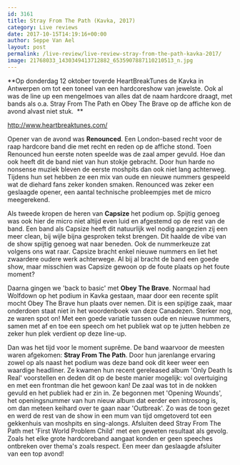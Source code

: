 ```yaml
---
id: 3161
title: Stray From The Path (Kavka, 2017)
category: Live reviews
date: 2017-10-15T14:19:16+00:00
author: Seppe Van Ael
layout: post
permalink: /live-review/live-review-stray-from-the-path-kavka-2017/
image: 21768033_1430349413712882_6535907887110210513_n.jpg
---
```

**Op donderdag 12 oktober toverde HeartBreakTunes de Kavka in Antwerpen om tot een toneel van een hardcoreshow van jewelste. Ook al was de line up een mengelmoes van alles dat de naam hardcore draagt, met bands als o.a. Stray From The Path en Obey The Brave op de affiche kon de avond alvast niet stuk.  **

http://www.heartbreaktunes.com/

Opener van de avond was **Renounced**. Een London-based recht voor de raap hardcore band die met recht en reden op de affiche stond. Toen Renounced hun eerste noten speelde was de zaal amper gevuld. Hoe dan ook heeft dit de band niet van hun stokje gebracht. Door hun harde no nonsense muziek bleven de eerste moshpits dan ook niet lang achterweg. Tijdens hun set hebben ze een mix van oude en nieuwe nummers gespeeld wat de diehard fans zeker konden smaken. Renounced was zeker een geslaagde opener, een aantal technische probleempjes met de micro meegerekend.

Als tweede kropen de heren van **Capsize** het podium op. Spijtig genoeg was ook hier de micro niet altijd even luid en afgestemd op de rest van de band. Een band als Capsize heeft dit natuurlijk wel nodig aangezien zij een meer clean, bij wijle bijna gesproken tekst brengen. Dit haalde de vibe van de show spijtig genoeg wat naar beneden. Ook de nummerkeuze zat volgens ons wat raar. Capsize bracht enkel nieuwe nummers en liet het zwaardere oudere werk achterwege. Al bij al bracht de band een goede show, maar misschien was Capsize gewoon op de foute plaats op het foute moment?

Daarna gingen we 'back to basic' met **Obey The Brave**. Normaal had Wolfdown op het podium in Kavka gestaan, maar door een recente split mocht Obey The Brave hun plaats over nemen. Dit is een spijtige zaak, maar onderdoen staat niet in het woordenboek van deze Canadezen. Sterker nog, ze waren spot on! Met een goede variatie tussen oude en nieuwe nummers, samen met af en toe een speech om het publiek wat op te jutten hebben ze zeker hun plek verdient op deze line-up.

Dan was het tijd voor le moment suprême. De band waarvoor de meesten waren afgekomen: **Stray From The Path**. Door hun jarenlange ervaring zowel op als naast het podium was deze band ook dit keer weer een waardige headliner. Ze kwamen hun recent gereleased album 'Only Death Is Real' voorstellen en deden dit op de beste manier mogelijk: vol overtuiging en met een frontman die het gewoon kan! De zaal was tot in de nokken gevuld en het publiek had er zin in. Ze begonnen met 'Opening Wounds', het openingsnummer van hun nieuw album dat eerder een introsong is, om dan meteen keihard over te gaan naar 'Outbreak'. Zo was de toon gezet en werd de rest van de show in een mum van tijd omgetoverd tot een gekkenhuis van moshpits en sing-alongs. Afsluiten deed Stray From The Path met 'First World Problem Child' met een geweten resultaat als gevolg. Zoals het elke grote hardcoreband aangaat konden er geen speeches ontbreken over thema's zoals respect. Een meer dan geslaagde afsluiter van een top avond!
